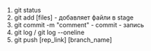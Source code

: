 1. git status
2. git add [files] - добавляет файли в stage
3. git commit -m "comment" - commit - запись
4. git log / git log --oneline
5. git push [rep_link] [branch_name]